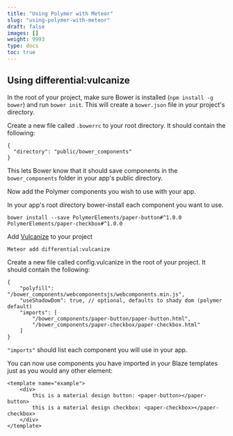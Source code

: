```yaml
---
title: "Using Polymer with Meteor"
slug: "using-polymer-with-meteor"
draft: false
images: []
weight: 9993
type: docs
toc: true
---
```


## Using differential:vulcanize
In the root of your project, make sure Bower is installed (`npm install -g bower`) and run `bower init`. This will create a `bower.json` file in your project's directory.

Create a new file called `.bowerrc` to your root directory. It should contain the following:
```
{
  "directory": "public/bower_components"
}
```
This lets Bower know that it should save components in the `bower_components` folder in your app's public directory.

Now add the Polymer components you wish to use with your app.

In your app's root directory bower-install each component you want to use.

```
bower install --save PolymerElements/paper-button#^1.0.0 PolymerElements/paper-checkbox#^1.0.0
```

Add [Vulcanize][1] to your project

    Meteor add differential:vulcanize

Create a new file called config.vulcanize in the root of your project. It should contain the following:

```
{
    "polyfill": "/bower_components/webcomponentsjs/webcomponents.min.js",
    "useShadowDom": true, // optional, defaults to shady dom (polymer default)
    "imports": [
        "/bower_components/paper-button/paper-button.html",
        "/bower_components/paper-checkbox/paper-checkbox.html"
    ]
}
```

`"imports"` should list each component you will use in your app.

You can now use components you have imported in your Blaze templates just as you would any other element:

```
<template name="example">
    <div>
        this is a material design button: <paper-button></paper-button>
        this is a material design checkbox: <paper-checkbox></paper-checkbox>
    </div>
</template>
```

  [1]: https://github.com/Differential/meteor-vulcanize

